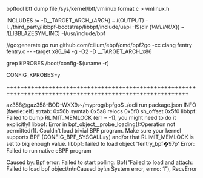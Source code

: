 bpftool btf dump file /sys/kernel/btf/vmlinux format c > vmlinux.h


INCLUDES := -D__TARGET_ARCH_$(ARCH) -I$(OUTPUT) -I../third_party/libbpf-bootstrap/libbpf/include/uapi -I$(dir $(VMLINUX)) -I$(LIBBLAZESYM_INC) -I/usr/include/bpf

//go:generate go run github.com/cilium/ebpf/cmd/bpf2go -cc clang fentry fentry.c -- -target x86_64 -g -O2 -D __TARGET_ARCH_x86

grep KPROBES /boot/config-$(uname -r)



CONFIG_KPROBES=y




++++++++++++++++++++++++++++++++++++++++++++++++++++++++++++++++++++++++++++++++++++++++++++++++++++++++++

az358@gaz358-BOD-WXX9:~/myprog/bpfgo$ ./ecli run package.json
INFO [faerie::elf] strtab: 0x56b symtab 0x5a8 relocs 0x5f0 sh_offset 0x5f0
libbpf: Failed to bump RLIMIT_MEMLOCK (err = -1), you might need to do it explicitly!
libbpf: Error in bpf_object__probe_loading():Operation not permitted(1). Couldn't load trivial BPF program. Make sure your kernel supports BPF (CONFIG_BPF_SYSCALL=y) and/or that RLIMIT_MEMLOCK is set to big enough value.
libbpf: failed to load object 'fentry_bpf�97p'
Error: Failed to run native eBPF program

Caused by:
    Bpf error: Failed to start polling: Bpf("Failed to load and attach: Failed to load bpf object\n\nCaused by:\n    System error, errno: 1"), RecvError
